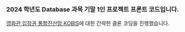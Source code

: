 ### 2024 학년도 Database 과목 기말 1인 프로젝트 프론트 코드입니다.


[영화관 입장권 통합전산망 KOBIS](https://www.kobis.or.kr/kobis/business/mast/mvie/searchMovieList.do#none)에 대한 간략한 클론 코딩을 진행했습니다.


